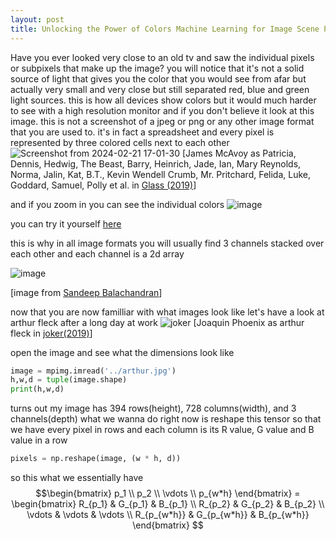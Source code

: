 ```yaml
---
layout: post
title: Unlocking the Power of Colors Machine Learning for Image Scene Palettes
---
```

Have you ever looked very close to an old tv and saw the individual pixels or subpixels that make up the image? you will notice that it's  not a solid source of light that gives you the color that you would see from afar but actually very small and very close but still separated red, blue and green light sources.
this is how all devices show colors but it would much harder to see with a high resolution monitor and if you don't believe it look at this image. this is not a screenshot of a jpeg or png or any other image format that you are used to. it's in fact a spreadsheet and every pixel is represented by three colored cells next to each other
![Screenshot from 2024-02-21 17-01-30](https://github.com/mgama1/mgama1.github.io/assets/40968723/ee1f466f-bd78-45b0-822e-6a86d3ed2c5f)
[James McAvoy as Patricia, Dennis, Hedwig, The Beast, Barry, Heinrich, Jade, Ian, Mary Reynolds, Norma, Jalin, Kat, B.T., Kevin Wendell Crumb, Mr. Pritchard, Felida, Luke, Goddard, Samuel, Polly et al. in [Glass (2019)](https://www.imdb.com/title/tt6823368/mediaviewer/rm1132094464?ft0=name&fv0=nm0564215&ft1=image_type&fv1=still_frame&ref_=tt_ch)]



and if you zoom in you can see the individual colors
![image](https://github.com/mgama1/mgama1.github.io/assets/40968723/b7ce6cbe-db60-4578-9a11-7bbba35be362)

you can try it yourself [here](http://github.andrewt.net/mosaic/)


this is why in all image formats you will usually find 3 channels stacked over each other and each channel is a 2d array 

![image](https://github.com/mgama1/mgama1.github.io/assets/40968723/6da8826d-e965-47f5-966d-3a23857f3c68)

[image from [ Sandeep Balachandran](https://res.cloudinary.com/practicaldev/image/fetch/s--BXoVOWNw--/c_limit%2Cf_auto%2Cfl_progressive%2Cq_auto%2Cw_880/https://i.ibb.co/yyDtW47/own2d.png)]

now that you are now familliar with what images look like let's have a look at arthur fleck after a long day at work
![joker](https://github.com/mgama1/mgama1.github.io/assets/40968723/7fd1674e-c968-4ca0-92f6-128fc12cfe35)
[Joaquin Phoenix as arthur fleck in [joker(2019)](https://www.imdb.com/title/tt7286456/mediaviewer/rm2020643841/)]

open the image and see what the dimensions look like
```python
image = mpimg.imread('../arthur.jpg')
h,w,d = tuple(image.shape)
print(h,w,d)
```
turns out my image has 394 rows(height), 728 columns(width), and 3 channels(depth)
what we wanna do right now is reshape this tensor so that we have every pixel in rows and each column is its R value, G value and B value in a row
```python
pixels = np.reshape(image, (w * h, d))
```
so this what we essentially have
$$\begin{bmatrix} p_1 \\ p_2  \\ \vdots \\ p_{w*h} \end{bmatrix} = \begin{bmatrix} R_{p_1} & G_{p_1} &  B_{p_1}  \\ R_{p_2} & G_{p_2} &  B_{p_2}  \\ \vdots  & \vdots & \vdots \\ R_{p_{w*h}} & G_{p_{w*h}} &  B_{p_{w*h}} \end{bmatrix}  $$



<div id="plot"></div>
<script>
const image = new Image();
image.src = 'https://i.imgur.com/BHsT2Un.jpg'; // Replace 'https://example.com/joker.jpg' with the actual URL of your image
image.crossOrigin = 'Anonymous'; // Set crossOrigin to 'Anonymous' to allow access to the image's pixel data
image.onload = () => {
  const canvas = document.createElement('canvas');
  canvas.width = image.width;
  canvas.height = image.height;
  const ctx = canvas.getContext('2d');
  ctx.drawImage(image, 0, 0);
  const imageData = ctx.getImageData(0, 0, canvas.width, canvas.height).data;
  
  const pixels = [];
  for (let i = 0; i < imageData.length; i += 4) {
    pixels.push([imageData[i], imageData[i + 1], imageData[i + 2]]);
  }
  
  const sampleIndices = [];
  while (sampleIndices.length < 2000) {
    const index = Math.floor(Math.random() * pixels.length);
    if (!sampleIndices.includes(index)) {
      sampleIndices.push(index);
    }
  }
  
  const sampledPixels = sampleIndices.map(index => pixels[index]);
  
  const colors = sampledPixels.map(rgb => `rgb(${rgb.join(',')})`);
  
  const rgbStrings = sampledPixels.map(rgb => `R: ${rgb[0]}, G: ${rgb[1]}, B: ${rgb[2]}`);
  
  const trace = {
    x: sampledPixels.map(rgb => rgb[0]),
    y: sampledPixels.map(rgb => rgb[1]),
    z: sampledPixels.map(rgb => rgb[2]),
    mode: 'markers',
    marker: {
      size: 3,
      color: colors
    },
    text: rgbStrings,
    type: 'scatter3d'
  };
  
 const layout = {
  scene: {
    xaxis: { title: 'R' },
    yaxis: { title: 'G' },
    zaxis: { title: 'B' },
    camera: {
      eye: { x: 0, y: -1, z: 0 }, // Initial position of the camera
      center: { x: 0, y: 0, z: 0 }, // Point the camera is looking at
      up: { x: 0, y: 0, z: 1 } // Up direction of the camera
    }
  },
  width: 800,
  height: 800
};
  
  const data = [trace];
  
  Plotly.newPlot('plot', data, layout);
};

</script>



